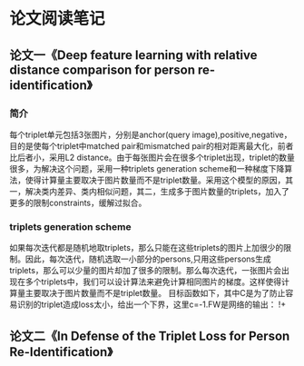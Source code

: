 # 论文阅读笔记
## 论文一《Deep feature learning with relative distance comparison for person re-identification》
### 简介
每个triplet单元包括3张图片，分别是anchor(query image),positive,negative，目的是使每个triplet中matched pair和mismatched pair的相对距离最大化，前者比后者小，采用L2 distance。由于每张图片会在很多个triplet出现，triplet的数量很多，为解决这个问题，采用一种triplets generation scheme和一种梯度下降算法，使得计算量主要取决于图片数量而不是triplet数量。采用这个模型的原因，其一，解决类内差异、类内相似问题，其二，生成多于图片数量的triplets，加入了更多的限制constraints，缓解过拟合。
### triplets generation scheme
如果每次迭代都是随机地取triplets，那么只能在这些triplets的图片上加很少的限制。因此，每次迭代，随机选取一小部分的persons,只用这些persons生成triplets，那么可以少量的图片却加了很多的限制。那么每次迭代，一张图片会出现在多个triplets中，我们可以设计算法来避免计算相同图片的梯度。这样使得计算量主要取决于图片数量而不是triplet数量。
目标函数如下，其中C是为了防止容易识别的triplet造成loss太小，给出一个下界，这里c=-1.FW是网络的输出：
!+[]()
## 论文二《In Defense of the Triplet Loss for Person Re-Identification》
